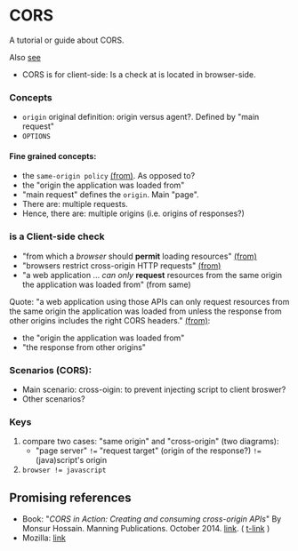 # CORS

A tutorial or guide about CORS.
<!-- mini book -->

Also [see](https://github.com/sohale/cs-glossaries/blob/master/api-rest-http/restful.md#cors-and-related-concepts)

<!-- ### CORS and related concepts -->

* CORS is for client-side: Is a check at is located in browser-side.



### Concepts
* `origin` original definition: origin versus agent?. Defined by "main request"
* `OPTIONS`

#### Fine grained concepts:
* the `same-origin policy` [(from)](https://developer.mozilla.org/en-US/docs/Web/HTTP/CORS). As opposed to?
* the "origin the application was loaded from"
* "main request" defines the `origin`. Main "page".
* There are: multiple requests.
* Hence, there are: multiple origins (i.e. origins of responses?)

### is a Client-side check
* "from which a *browser* should **permit** loading resources" [(from)](https://developer.mozilla.org/en-US/docs/Web/HTTP/CORS)
* "browsers restrict cross-origin HTTP requests" [(from)](https://developer.mozilla.org/en-US/docs/Web/HTTP/CORS)
* "a web application ... *can only* **request** resources from the same origin the application was loaded from" (from same)

Quote: "a web application using those APIs can only request resources from the same origin the application was loaded from unless the response from other origins includes the right CORS headers."
[(from)](https://developer.mozilla.org/en-US/docs/Web/HTTP/CORS):
   * the "origin the application was loaded from"
   * "the response from other origins"


### Scenarios (CORS):
* Main scenario: cross-oigin: to prevent injecting script to client broswer?
* Other scenarios?

### Keys
1. compare two cases: "same origin" and "cross-origin" (two diagrams):
   * "page server" `!=` "request target" (origin of the response?)
   `!=` (java)script's origin
2. `browser != javascript`

## Promising references
* Book:
"*CORS in Action: Creating and consuming cross-origin APIs*"
By Monsur Hossain.
Manning Publications.
October 2014.
[link](https://learning.oreilly.com/library/view/cors-in-action/9781617291821/). (
[t-link](https://t.me/c/1103324787/2042)
)
* Mozilla: [link](https://developer.mozilla.org/en-US/docs/Web/HTTP/CORS)
